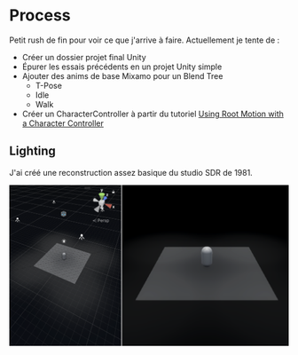 # Process
Petit rush de fin pour voir ce que j'arrive à faire. Actuellement je tente de :

- Créer un dossier projet final Unity
- Épurer les essais précédents en un projet Unity simple
- Ajouter des anims de base Mixamo pour un Blend Tree
	- T-Pose
	- Idle
	- Walk
- Créer un CharacterController à partir du tutoriel [Using Root Motion with a Character Controller](https://www.youtube.com/watch?v=mNxEetKzc04&list=PLx7AKmQhxJFaBjiP5uxv7pJ_T2lMIZOBD&index=8)


## Lighting
J'ai créé une reconstruction assez basique du studio SDR de 1981.

![](images/unity-sdr-quad-lighting.png)